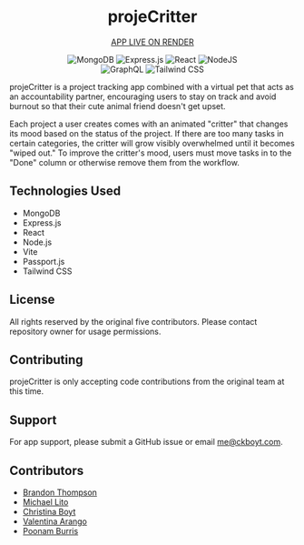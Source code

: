 <div align="center">

# projeCritter

[APP LIVE ON RENDER](https://[projecritter.onrender.com)

![MongoDB](https://img.shields.io/badge/MongoDB-%234ea94b.svg?style=for-the-badge&logo=mongodb&logoColor=white) ![Express.js](https://img.shields.io/badge/express.js-%23404d59.svg?style=for-the-badge&logo=express&logoColor=%2361DAFB) ![React](https://img.shields.io/badge/react-%2320232a.svg?style=for-the-badge&logo=react&logoColor=%2361DAFB) ![NodeJS](https://img.shields.io/badge/node.js-6DA55F?style=for-the-badge&logo=node.js&logoColor=white)
<br />![GraphQL](https://img.shields.io/badge/-GraphQL-E10098?style=for-the-badge&logo=graphql&logoColor=white) ![Tailwind CSS](https://img.shields.io/badge/tailwindcss-%2338B2AC.svg?style=for-the-badge&logo=tailwind-css&logoColor=white)

</div>

projeCritter is a project tracking app combined with a virtual pet that acts as an accountability partner, encouraging users to stay on track and avoid burnout so that their cute animal friend doesn't get upset.

Each project a user creates comes with an animated "critter" that changes its mood based on the status of the project. If there are too many tasks in certain categories, the critter will grow visibly overwhelmed until it becomes "wiped out." To improve the critter's mood, users must move tasks in to the "Done" column or otherwise remove them from the workflow.

## Technologies Used

- MongoDB
- Express.js
- React
- Node.js
- Vite
- Passport.js
- Tailwind CSS

## License

All rights reserved by the original five contributors. Please contact repository owner for usage permissions.

## Contributing

projeCritter is only accepting code contributions from the original team at this time.

## Support

For app support, please submit a GitHub issue or email [me@ckboyt.com](me@ckboyt.com).

## Contributors

- [Brandon Thompson](https://github.com/BJThompson12)
- [Michael Lito](https://github.com/Micklitodev)
- [Christina Boyt](https://github.com/CKBoytGT)
- [Valentina Arango](https://github.com/Valentinaaranggo)
- [Poonam Burris](https://github.com/PoonamBurris)
